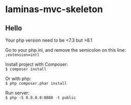 # laminas-mvc-skeleton

## Hello
Your php version need to be <7.3 but >8.1

Go to your php.ini, and remove the semicolon on this line:  
`;extension=intl`

Install project with Composer:  
`$ composer install`  

Or with php:  
`$ php composer.phar install`  

Run server:  
`$ php -S 0.0.0.0:8080 -t public`

